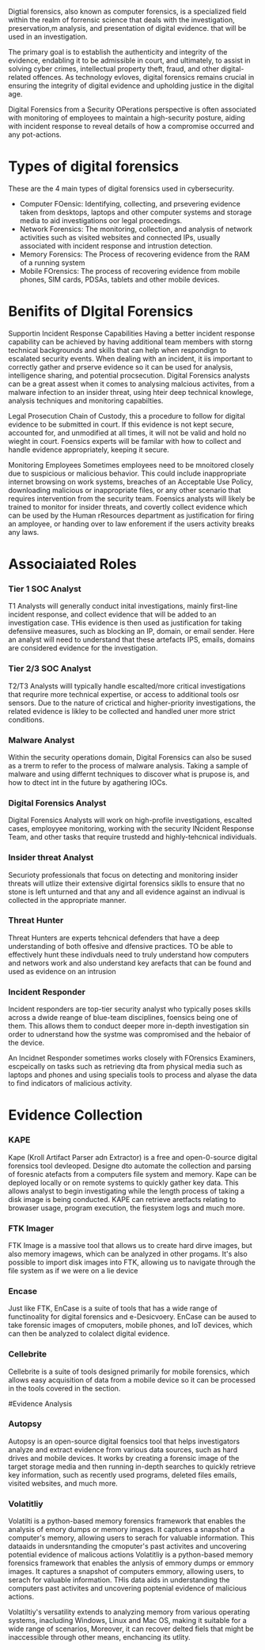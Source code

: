 Digtial forensics, also known as computer forensics, is a specialized field within the realm of forrensic science that deals with the investigation, preservation,m analysis, and presentation of digital evidence. that will be used in an investigation. 

The primary goal is to establish the authenticity and integrity of the evidence, endabling it to be admissible in court, and ultimately, to assist in solving cyber crimes, intellectual property theft, fraud, and other digital-related offences. As technology evloves, digital forensics remains crucial in ensuring the integrity of digital evidence and upholding justice in the digital age. 

Digital Forensics from a Security OPerations perspective is often associated with monitoring of employees to maintain a high-security posture, aiding with incident response to reveal details of how a compromise occurred and any pot-actions. 

# Types of digital forensics
These are the 4 main types of digital forensics used in cybersecurity. 

- Computer FOensic: Identifying, collecting, and prsevering evidence taken from desktops, laptops and other computer systems and storage media to aid investigations oor legal proceedings.
- Network Forensics: The monitoring, collection, and analysis of network activities such as visited websites and connected IPs, usually associated with incident response and intrustion detection.
- Memory Forensics: The Process of recovering evidence from the RAM of a running system
- Mobile FOrensics: The process of recovering evidence from mobile phones, SIM cards, PDSAs, tablets and other mobile devices.

# Benifits of DIgital Forensics
Supportin Incident Response Capabilities
Having a better incident response capability can be achieved by having additional team members with storng technical backgrounds and skills that can help when respondign to escalated security events. When dealing with an incident, it iis important to correctly gather and prserve evidence so it can be  used for analysis, intelligence sharing, and potential procsecution. Digital Forensics analysts can be a great assest when it comes to analysing malcious activites, from a malware infection to an insider threat, using hteir deep technical knowlege, analysis techniques and monitoring capabilties. 


Legal Prosecution
Chain of Custody, this a procedure to follow for digital evidence to be submitted in court. If this evidence is not kept secure, accounted for, and unmodified at all times, it will not be valid and hold no wieght in court. Foensics experts will be familar with how to collect and handle evidence appropriately, keeping it secure. 

Monitoring Employees
Sometimes employees need to be mnoitored closely due to suspicious or malicious behavior. This could include inappropriate internet browsing on work systems, breaches of an Acceptable Use Policy, downloading malicious or inappropriate files, or any other scenario that requires intervention from the security team. Foensics analysts will likely be trained to monitor for insider threats, and covertly collect evidence which can be used by the Human rResources  department as justification for firing an amployee, or handing over to law enforement if the users activity breaks any laws. 


# Associaiated Roles

### Tier 1 SOC Analyst
T1 Analysts will generally conduct inital investigations, mainly first-line incident response, and collect evidence that will be added to an investigation case. THis evidence is then used as justification for taking defensiive measures, such as blocking an IP, domain, or email sender. Here an analyst will need to understand that these artefacts IPS, emails, domains are considered evidence for the investigation.

### Tier 2/3 SOC Analyst
T2/T3 Analysts willl typically handle escalted/more critical investigations that requrire more technical expertise, or access to additional tools osr sensors. Due to the nature of crictical and higher-priority investigations, the related evidence is likley to be collected and handled uner more strict conditions. 

### Malware Analyst
Within the security operations domain, Digital Forensics can also be sused as a trerm to refer to the process of malware analysis. Taking a sample of malware and using differnt techniques to discover what is prupose is, and how to dtect int in the  future by agathering IOCs. 

### Digital Forensics Analyst
Digital Forensics Analysts will work on high-profile investigations, escalted cases, employyee monitoring, working with the security INcident Response Team, and other tasks that require trustedd and highly-tehcnical individuals. 

### Insider threat Analyst
Securioty professionals that focus on detecting and monitoring insider threats will utlize their extensive digirtal forensics siklls to ensure that no stone is left unturned and that any and all evidence against an indivual is collected in the appropriate manner. 

### Threat Hunter
Threat Hunters are experts tehcnical defenders that have a deep understanding of both offesive and dfensive practices. TO be able to effectively hunt these indivduals need to truly understand how computers and networs work and also understand key arefacts that can be found and used as evidence on an intrusion

### Incident Responder
Incident responders are top-tier security analyst who typically poses skills across a dwide reange of blue-team disciplines, foensics being one of them. This allows them to conduct deeper more in-depth investigation sin order to udnerstand how the systme was compromised and the hebaior of the device. 

An Incidnet Responder sometimes works closely with FOrensics Examiners, escpeically on tasks such as retrieving dta from physical media such as laptops and phones and using specialis tools to process and alyase the data to find indicators of malicious activity. 


# Evidence Collection
### KAPE
Kape (Kroll Artifact Parser adn Extractor) is a free and open-0-source digital forensics tool devleoped. Designe dto automate the collection and parsing of foresnic atefacts from a computers file system and memory. Kape can be deployed locally or on remote systems to quickly gather key data. This allows analyst to begin investigating while the length process of taking a disk image is being conducted. KAPE can retrieve aretfacts relating to browaser usage, program execution, the fiesystem logs and much more. 

### FTK Imager
FTK Image is a massive tool that allows us to create hard dirve images, but also memory imagews, which can be analyzed in other progams. It's also possible to import disk images into FTK, allowing us to navigate through the file system as if we were on a lie device

### Encase
Just like FTK, EnCase is a suite of tools that has a wide range of functinoality for digital forensics and e-Desicvoery. EnCase can be aused to take forensic images of cmoputers, mobile phones, and IoT devices, which can then be analyzed to colalect digital evidence. 

### Cellebrite
Cellebrite is a suite of tools designed primarily for mobile forensics, which allows easy acquisition of data from a mobile device so it can be processed in the tools covered in the section. 

#Evidence Analysis

### Autopsy
Autopsy is an open-source digital foensics tool that helps investigators analyze and extract evidence from various data sources, such as hard drives and mobile devices. It works by creating a forensic image of the target storage media and then running in-depth searches to quickly retrieve key information, such as recently used programs, deleted files emails, visited websites, and much more. 

### Volatitliy
Volatilti is a python-based memory forensics framework that enables the analysis of emory dumps or memory images. It captures a snapshot of a computer's memory, allowing users to serach for valuable information. This dataaids in undersntanding the cmoputer's past activites and uncovering potential evidence of malicous actions
Volatitliy is a python-based memory forensics framework that enables the anlysis of emmory dumps or emmory images. It captures a snapshot of computers emmory, allowing users, to serach for valuable information. THis data aids in understanding the computers past activites and uncovering poptenial evidence of malicious actions. 

Volatiltiy's versatility extends to analyzing memory from various operating systems, inacluding Windows, Linux and Mac OS, making it suitable for a wide range of scenarios, Moreover, it can recover delted fiels that might be inaccessible through other means, enchancing its utlity. 















